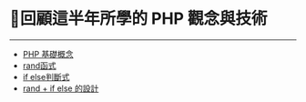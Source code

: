 # 💾回顧這半年所學的 PHP 觀念與技術
***
* [PHP 基礎概念](0919_1.php)
* [rand函式](0919_2.php)
* [if else判斷式](0919_3.php)
* [rand + if else 的設計](0919_4.php)